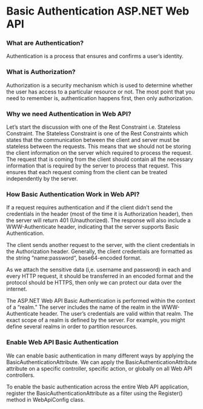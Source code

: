 # Basic Authentication ASP.NET Web API

### What are Authentication?

Authentication is a process that ensures and confirms a user’s identity.

### What is Authorization?

Authorization is a security mechanism which is used to determine whether the user has access to a particular resource or not. The most point that you need to remember is, authentication happens first, then only authorization.



### Why we need Authentication in Web API?
Let’s start the discussion with one of the Rest Constraint i.e. Stateless Constraint. The Stateless Constraint is one of the Rest Constraints which states that the communication between the client and server must be stateless between the requests. This means that we should not be storing the client information on the server which required to process the request. The request that is coming from the client should contain all the necessary information that is required by the server to process that request. This ensures that each request coming from the client can be treated independently by the server.

### How Basic Authentication Work in Web API?
If a request requires authentication and if the client didn’t send the credentials in the header (most of the time it is Authorization header), then the server will return 401 (Unauthorized). The response will also include a WWW-Authenticate header, indicating that the server supports Basic Authentication.

The client sends another request to the server, with the client credentials in the Authorization header. Generally, the client credentials are formatted as the string “name:password“, base64-encoded format.

As we attach the sensitive data (i,e. username and password) in each and every HTTP request, it should be transferred in an encoded format and the protocol should be HTTPS, then only we can protect our data over the internet.

The ASP.NET Web API Basic Authentication is performed within the context of a “realm.” The server includes the name of the realm in the WWW-Authenticate header. The user’s credentials are valid within that realm. The exact scope of a realm is defined by the server. For example, you might define several realms in order to partition resources.

### Enable Web API Basic Authentication
We can enable basic authentication in many different ways by applying the BasicAuthenticationAttribute. We can apply the BasicAuthenticationAttribute attribute on a specific controller, specific action, or globally on all Web API controllers.

To enable the basic authentication across the entire Web API application, register the BasicAuthenticationAttribute as a filter using the Register() method in WebApiConfig class.

